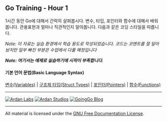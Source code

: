 ## Go Training - Hour 1
1시간 동안 Go에 대해서 간략히 살펴봅시다. 변수, 타입, 포인터와 함수에 대해서 배워봅니다. 관용표현과 얼마나 직관적인지 알아봅니다. 다음과 같은 코딩 스타일을 따릅니다.

*Note: 이 자료는 실습 환경에서 학습 용도로 작성되었습니다. 코드는 코멘트를 잘 달아놨지만 일부 빠진 부분은 수업에서 다룰 예정입니다*

***Note: 여기서는 예제로 실습하기에 시작이 부족합니다.***

#### 기본 언어 문법(Basic Language Syntax)

[변수(Variables)](../01-language_syntax/01-variables/readme.md) | 
[구조체 타입(Struct Types)](../01-language_syntax/02-struct_types/readme.md) | 
[포인터(Pointers)](../01-language_syntax/03-pointers/readme.md) | 
[함수(Functions)](../01-language_syntax/06-functions/readme.md)

___
[![Ardan Labs](images/ggt_logo.png)](http://www.ardanlabs.com)
[![Ardan Studios](images/ardan_logo.png)](http://www.ardanstudios.com)
[![GoingGo Blog](images/ggb_logo.png)](http://www.goinggo.net)
___
All material is licensed under the [GNU Free Documentation License](https://github.com/ArdanStudios/gotraining/blob/master/LICENSE).
